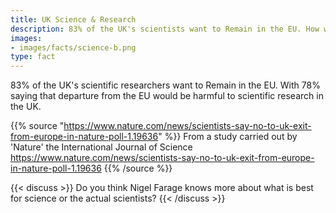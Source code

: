 ```yaml
---
title: UK Science & Research
description: 83% of the UK's scientists want to Remain in the EU. How will Brexit affect you?
images:
- images/facts/science-b.png
type: fact
---
```


83% of the UK's scientific researchers want to Remain in the EU.
With 78% saying that departure from the EU would be harmful to scientific research in the UK.

{{% source "https://www.nature.com/news/scientists-say-no-to-uk-exit-from-europe-in-nature-poll-1.19636" %}}
From a study carried out by 'Nature' the International Journal of Science
https://www.nature.com/news/scientists-say-no-to-uk-exit-from-europe-in-nature-poll-1.19636
{{% /source %}}

{{< discuss >}}
Do you think Nigel Farage knows more about what is best for science or the actual scientists?
{{< /discuss >}}
